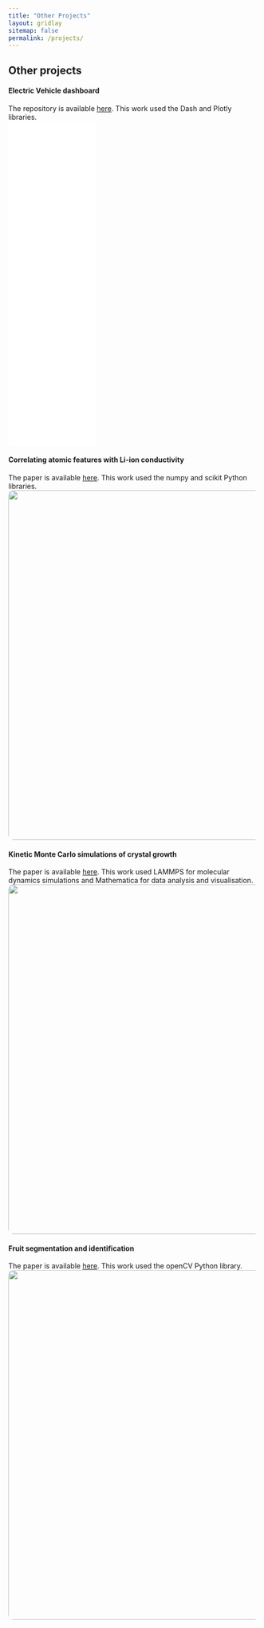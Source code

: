 ```yaml
---
title: "Other Projects"
layout: gridlay
sitemap: false
permalink: /projects/
---
```



## Other projects


<style>
img{
  border-radius: 10px;
}
.col-md-3 {
  margin-top:10px;
  margin-bottom:10px;
  padding:0px;
  display:block;
  overflow:hidden;
  text-align:center;
  display: table-cell;
  background: white;
  border-radius: 20px;
  height: auto;
  <!-- border: 1px solid black; -->
}
iframe {
  margin:0;
  padding:0;
  width: 175px;
  display: inline;
  vertical-align: middle;
}
</style>

<div class="jumbotron">
<div class="row align-items-end">
<div class="col-md-12 col-sm-12">
 <h4>Electric Vehicle dashboard</h4>
The repository is available <a href="https://github.com/adisun94/TDI" target="_blank">here</a>. This work used the Dash and Plotly libraries.
</div>
<div class="col-md-18 col-sm-12" style="background-color:transparent" >
  <iframe src="{{ site.url }}{{ site.baseurl }}/images/videos/EVDemo.mp4?autoplay=1&loop=1&autopause=0&muted=1&quality=240p&background=1" width="700px" frameborder="0" allow="autoplay"></iframe>
</div>
</div>
</div>

<div class="col-md-6 col-sm-12" style="background-color:transparent;">
  <iframe src="{{ site.url }}{{ site.baseurl }}/images/videos/EVDemo.mp4?autoplay=1&loop=1&autopause=0&muted=1&quality=240p&background=1" height="500px" frameborder="0" allow="autoplay"></iframe>
</div>

<div class="jumbotron">
<div class="row align-items-end">
<div class="col-md-12 col-sm-12">
 <h4>Correlating atomic features with Li-ion conductivity</h4>
The paper is available <a href="{{ site.url }}{{ site.baseurl }}/papers/MSE593.pdf" target="_blank">here</a>. This work used the numpy and scikit Python libraries.
</div>
<div class="col-md-18 col-sm-12" style="background-color:transparent" >
  <img src="{{ site.url }}{{ site.baseurl }}/images/respic/MSE593.png" width="700px"/>
</div>
</div>
</div>

<div class="jumbotron">
<div class="row align-items-end">
<div class="col-md-12 col-sm-12">
 <h4>Kinetic Monte Carlo simulations of crystal growth</h4>
The paper is available <a href="{{ site.url }}{{ site.baseurl }}/papers/ME599.pdf" target="_blank">here</a>. This work used LAMMPS for molecular dynamics simulations and Mathematica for data analysis and visualisation.
</div>
<div class="col-md-18 col-sm-12" style="background-color:transparent" >
  <img src="{{ site.url }}{{ site.baseurl }}/images/respic/ME599.png" width="700px"/>
</div>
</div>
</div>

<div class="jumbotron">
<div class="row align-items-end">
<div class="col-md-12 col-sm-12">
 <h4>Fruit segmentation and identification</h4>
The paper is available <a href="{{ site.url }}{{ site.baseurl }}/papers/EECS504.pdf" target="_blank">here</a>. This work used the openCV Python library.
</div>
<div class="col-md-12 col-sm-12" style="background-color:transparent" >
  <img src="{{ site.url }}{{ site.baseurl }}/images/respic/EECS504.png" width="700px"/>
</div>
</div>
</div>
